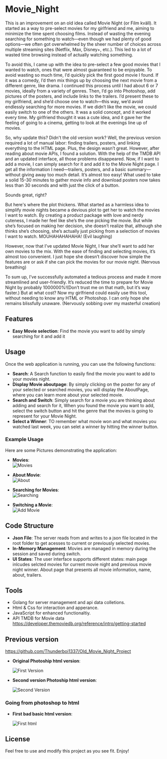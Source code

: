 # Movie_Night
This is an improvement on an old idea called Movie Night (or Film kväll). It started as a way to pre-select movies for my girlfriend and me, aiming to minimize the time spent choosing films. Instead of wasting the evening searching for something to watch—even though we had plenty of good options—we often got overwhelmed by the sheer number of choices across multiple streaming sites (Netflix, Max, Disney+, etc.). This led to a lot of wasted time browsing instead of actually watching something.

To avoid this, I came up with the idea to pre-select a few good movies that I wanted to watch, ones that were almost guaranteed to be enjoyable. To avoid wasting so much time, I’d quickly pick the first good movie I found. If it was a comedy, I’d then mix things up by choosing the next movie from a different genre, like drama. I continued this process until I had about 6 or 7 movies, ideally from a variety of genres. Then, I’d go into Photoshop, add pictures of the posters, and include links to the trailers. I’d present these to my girlfriend, and she’d choose one to watch—this way, we’d avoid endlessly searching for more movies. If we didn’t like the movie, we could easily switch to one of the others. It was a solid concept, and it worked every time. My girlfriend thought it was a cute idea, and it gave her the feeling of going to a cinema, getting to look at the evenings line up of movies.

So, why update this? Didn't the old version work? Well, the previous version required a lot of manual labor: finding trailers, posters, and linking everything to the HTML page. Plus, the design wasn’t great. However, after reading about movie APIs, I found a solution. With the help of the TMDB API and an updated interface, all those problems disappeared. Now, if I want to add a movie, I can simply search for it and add it to the Movie Night page. I get all the information I need—trailers, posters, and a basic summary—without giving away too much detail. It’s almost too easy! What used to take a solid 15-30 minutes to gather movie info and download posters now takes less than 30 seconds and with just the click of a button.

Sounds great, right?

But here's where the plot thickens. What started as a harmless idea to simplify movie nights became a devious plot to get her to watch the movies I want to watch. By creating a product package with love and nerdy cuteness, I made her feel like she’s the one picking the movie. But while she’s focused on making her decision, she doesn’t realize that, although she thinks she’s choosing, she’s actually just picking from a selection of movies I want to watch. MOUHAHAHAHAHA! (Evil laughing)

However, now that I’ve updated Movie Night, I fear she’ll want to add her own movies to the mix. With the ease of finding and selecting movies, it’s almost too convenient. I just hope she doesn’t discover how simple the features are or ask if she can pick the movies for our movie night. (Nervous breathing)

To sum up, I’ve successfully automated a tedious process and made it more streamlined and user-friendly. It’s reduced the time to prepare for Movie Night by probably 1000000%!(Don’t trust me on that math, but it’s way faster.) But at what cost? Now my girlfriend could easily use this tool, without needing to know any HTML or Photoshop. I can only hope she remains blissfully unaware. (Nervously sobbing over my masterful creation)

## Features

- **Easy Movie selection**: Find the movie you want to add by simply searching for it and add it

## Usage

Once the web application is running, you can use the following functions:

- **Search**: A Search function to easily find the movie you want to add to your movies night.
- **Display Movie aboutpage**: By simply clicking on the poster for any of your selected or searched movies, you will display the AboutPage, where you can learn more about your selected movie.
- **Search and Switch**: Simply search for a movie you are thinking about adding and search for it, When you found the movie you want to add, select the switch button and hit the genre that the movies is going to represent for your Movie Night.
- **Select a Winner**: TO remember what movie won and what movies you watched last week, you can selet a winner by hitting the winner button.

### Example Usage

Here are some Pictures demonstrating the application:

- **Movies**:  
  ![Movies](Documentation/Movie_Night_mainpg.png)

- **About Movie**:  
  ![About](Documentation/Movie_Nightaboutpg.png)

- **Searching for Movies**:  
  ![Searching](Documentation/Movie_NightSearchFunc.png)

- **Switching a Movie**:  
  ![Add Movie](Documentation/Movie_Night_add.png)


## Code Structure

- **Json File**: The server reads from and writes to a json file located in the root folder to get acesses to current or previously selected movies.
- **In-Memory Management**: Movies are managed in memory during the session and saved during switch.
- **UI States**: The user interface supports different states: main page inlcudes selcted movies for current movie night and previous movie night winner. About page that presents all movie information, name, about, trailers.

## Tools

- Golang for server management and api data colletions.
- Html & Css for interaction and apperance.
- JavaScript for enhanced functionaltiy.
- API TMDB for Movie data https://developer.themoviedb.org/reference/intro/getting-started

## Previous version
https://github.com/Thunderboi1337/Old_Movie_Night_Project


- **Original Photoship html version**:

  ![First Version](Documentation/Movie_Night_First_version.png)

- **Second version Photoship html version**:  

  ![Second Version](Documentation/Movie_Night_Second_Version.png)

### Going from photoshop to html

- **First bad basic html version**:  

  ![First html](Documentation/Movie_Night_Third_Version.png)

## License

Feel free to use and modify this project as you see fit. Enjoy!
